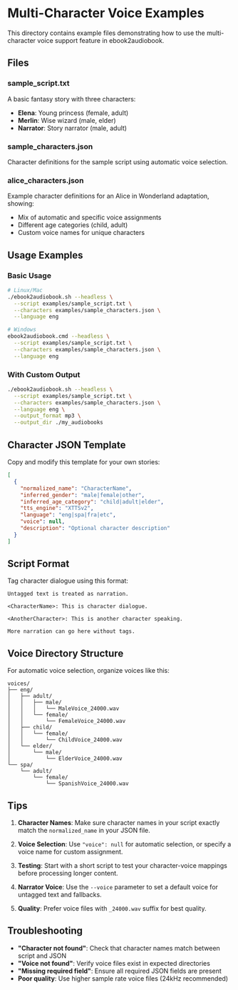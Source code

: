# Multi-Character Voice Examples

This directory contains example files demonstrating how to use the multi-character voice support feature in ebook2audiobook.

## Files

### sample_script.txt
A basic fantasy story with three characters:
- **Elena**: Young princess (female, adult)
- **Merlin**: Wise wizard (male, elder) 
- **Narrator**: Story narrator (male, adult)

### sample_characters.json
Character definitions for the sample script using automatic voice selection.

### alice_characters.json
Example character definitions for an Alice in Wonderland adaptation, showing:
- Mix of automatic and specific voice assignments
- Different age categories (child, adult)
- Custom voice names for unique characters

## Usage Examples

### Basic Usage
```bash
# Linux/Mac
./ebook2audiobook.sh --headless \
  --script examples/sample_script.txt \
  --characters examples/sample_characters.json \
  --language eng

# Windows  
ebook2audiobook.cmd --headless \
  --script examples/sample_script.txt \
  --characters examples/sample_characters.json \
  --language eng
```

### With Custom Output
```bash
./ebook2audiobook.sh --headless \
  --script examples/sample_script.txt \
  --characters examples/sample_characters.json \
  --language eng \
  --output_format mp3 \
  --output_dir ./my_audiobooks
```

## Character JSON Template

Copy and modify this template for your own stories:

```json
[
  {
    "normalized_name": "CharacterName",
    "inferred_gender": "male|female|other", 
    "inferred_age_category": "child|adult|elder",
    "tts_engine": "XTTSv2",
    "language": "eng|spa|fra|etc",
    "voice": null,
    "description": "Optional character description"
  }
]
```

## Script Format

Tag character dialogue using this format:

```text
Untagged text is treated as narration.

<CharacterName>: This is character dialogue.

<AnotherCharacter>: This is another character speaking.

More narration can go here without tags.
```

## Voice Directory Structure

For automatic voice selection, organize voices like this:

```
voices/
├── eng/
│   ├── adult/
│   │   ├── male/
│   │   │   └── MaleVoice_24000.wav
│   │   └── female/
│   │       └── FemaleVoice_24000.wav
│   ├── child/
│   │   └── female/
│   │       └── ChildVoice_24000.wav
│   └── elder/
│       └── male/
│           └── ElderVoice_24000.wav
└── spa/
    └── adult/
        └── female/
            └── SpanishVoice_24000.wav
```

## Tips

1. **Character Names**: Make sure character names in your script exactly match the `normalized_name` in your JSON file.

2. **Voice Selection**: Use `"voice": null` for automatic selection, or specify a voice name for custom assignment.

3. **Testing**: Start with a short script to test your character-voice mappings before processing longer content.

4. **Narrator Voice**: Use the `--voice` parameter to set a default voice for untagged text and fallbacks.

5. **Quality**: Prefer voice files with `_24000.wav` suffix for best quality.

## Troubleshooting

- **"Character not found"**: Check that character names match between script and JSON
- **"Voice not found"**: Verify voice files exist in expected directories
- **"Missing required field"**: Ensure all required JSON fields are present
- **Poor quality**: Use higher sample rate voice files (24kHz recommended)